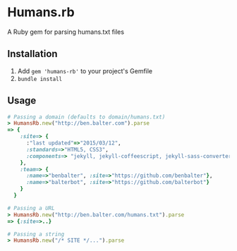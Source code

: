 # Humans.rb

A Ruby gem for parsing humans.txt files

## Installation

1. Add `gem 'humans-rb'` to your project's Gemfile
2. `bundle install`

## Usage

```ruby
# Passing a domain (defaults to domain/humans.txt)
> HumansRb.new("http://ben.balter.com").parse
=> {
    :site=> {
      :"last updated"=>"2015/03/12",
      :standards=>"HTML5, CSS3",
      :components=> "jekyll, jekyll-coffeescript, jekyll-sass-converter, kramdown, maruku, rdiscount, redcarpet, RedCloth, liquid, pygments.rb, jemoji, jekyll-mentions, jekyll-redirect-from, jekyll-sitemap, github-pages, ruby"
    },
    :team=> {
      :name=>"benbalter", :site=>"https://github.com/benbalter"},
      :name=>"balterbot", :site=>"https://github.com/balterbot"}
    }
  }

# Passing a URL
> HumansRb.new("http://ben.balter.com/humans.txt").parse
=> {:site=>..}

# Passing a string
> HumansRb.new("/* SITE */...").parse
```

